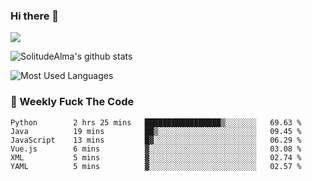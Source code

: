 ### Hi there 👋

<p>
  <a href="https://count.getloli.com/"><img src="https://count.getloli.com/get/@:solitudealma"></a>
</p>

![SolitudeAlma's github stats](https://github-readme-stats.vercel.app/api?username=solitudealma&show_icons=true&theme=radical)

![Most Used Languages](https://github-readme-stats.vercel.app/api/top-langs/?username=solitudealma&layout=compact&hide_border=true&theme=dark)
<!-- ![visitors](https://visitor-badge.glitch.me/badge?page_id=solitudealma.solitudealma.id) -->


### :dart: Weekly Fuck The Code

<!--START_SECTION:waka-->

```text
Python        2 hrs 25 mins   █████████████████▒░░░░░░░   69.63 %
Java          19 mins         ██▒░░░░░░░░░░░░░░░░░░░░░░   09.45 %
JavaScript    13 mins         █▓░░░░░░░░░░░░░░░░░░░░░░░   06.29 %
Vue.js        6 mins          ▓░░░░░░░░░░░░░░░░░░░░░░░░   03.08 %
XML           5 mins          ▓░░░░░░░░░░░░░░░░░░░░░░░░   02.74 %
YAML          5 mins          ▓░░░░░░░░░░░░░░░░░░░░░░░░   02.57 %
```

<!--END_SECTION:waka-->
